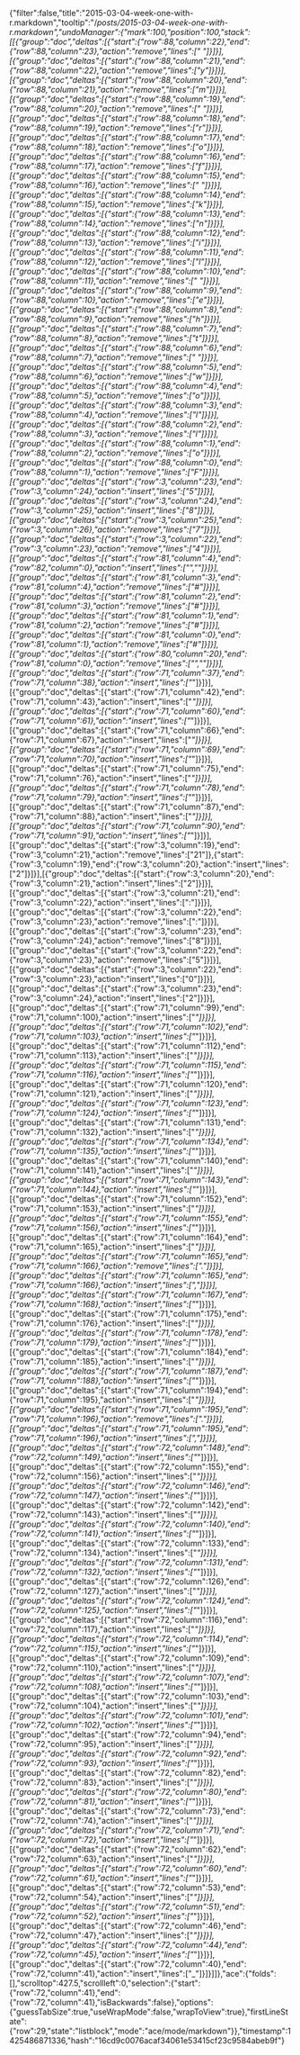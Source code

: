 {"filter":false,"title":"2015-03-04-week-one-with-r.markdown","tooltip":"/_posts/2015-03-04-week-one-with-r.markdown","undoManager":{"mark":100,"position":100,"stack":[[{"group":"doc","deltas":[{"start":{"row":88,"column":22},"end":{"row":88,"column":23},"action":"remove","lines":[" "]}]}],[{"group":"doc","deltas":[{"start":{"row":88,"column":21},"end":{"row":88,"column":22},"action":"remove","lines":["y"]}]}],[{"group":"doc","deltas":[{"start":{"row":88,"column":20},"end":{"row":88,"column":21},"action":"remove","lines":["m"]}]}],[{"group":"doc","deltas":[{"start":{"row":88,"column":19},"end":{"row":88,"column":20},"action":"remove","lines":[" "]}]}],[{"group":"doc","deltas":[{"start":{"row":88,"column":18},"end":{"row":88,"column":19},"action":"remove","lines":["r"]}]}],[{"group":"doc","deltas":[{"start":{"row":88,"column":17},"end":{"row":88,"column":18},"action":"remove","lines":["o"]}]}],[{"group":"doc","deltas":[{"start":{"row":88,"column":16},"end":{"row":88,"column":17},"action":"remove","lines":["f"]}]}],[{"group":"doc","deltas":[{"start":{"row":88,"column":15},"end":{"row":88,"column":16},"action":"remove","lines":[" "]}]}],[{"group":"doc","deltas":[{"start":{"row":88,"column":14},"end":{"row":88,"column":15},"action":"remove","lines":["k"]}]}],[{"group":"doc","deltas":[{"start":{"row":88,"column":13},"end":{"row":88,"column":14},"action":"remove","lines":["n"]}]}],[{"group":"doc","deltas":[{"start":{"row":88,"column":12},"end":{"row":88,"column":13},"action":"remove","lines":["i"]}]}],[{"group":"doc","deltas":[{"start":{"row":88,"column":11},"end":{"row":88,"column":12},"action":"remove","lines":["l"]}]}],[{"group":"doc","deltas":[{"start":{"row":88,"column":10},"end":{"row":88,"column":11},"action":"remove","lines":[" "]}]}],[{"group":"doc","deltas":[{"start":{"row":88,"column":9},"end":{"row":88,"column":10},"action":"remove","lines":["e"]}]}],[{"group":"doc","deltas":[{"start":{"row":88,"column":8},"end":{"row":88,"column":9},"action":"remove","lines":["h"]}]}],[{"group":"doc","deltas":[{"start":{"row":88,"column":7},"end":{"row":88,"column":8},"action":"remove","lines":["t"]}]}],[{"group":"doc","deltas":[{"start":{"row":88,"column":6},"end":{"row":88,"column":7},"action":"remove","lines":[" "]}]}],[{"group":"doc","deltas":[{"start":{"row":88,"column":5},"end":{"row":88,"column":6},"action":"remove","lines":["w"]}]}],[{"group":"doc","deltas":[{"start":{"row":88,"column":4},"end":{"row":88,"column":5},"action":"remove","lines":["o"]}]}],[{"group":"doc","deltas":[{"start":{"row":88,"column":3},"end":{"row":88,"column":4},"action":"remove","lines":["l"]}]}],[{"group":"doc","deltas":[{"start":{"row":88,"column":2},"end":{"row":88,"column":3},"action":"remove","lines":["l"]}]}],[{"group":"doc","deltas":[{"start":{"row":88,"column":1},"end":{"row":88,"column":2},"action":"remove","lines":["o"]}]}],[{"group":"doc","deltas":[{"start":{"row":88,"column":0},"end":{"row":88,"column":1},"action":"remove","lines":["F"]}]}],[{"group":"doc","deltas":[{"start":{"row":3,"column":23},"end":{"row":3,"column":24},"action":"insert","lines":["5"]}]}],[{"group":"doc","deltas":[{"start":{"row":3,"column":24},"end":{"row":3,"column":25},"action":"insert","lines":["8"]}]}],[{"group":"doc","deltas":[{"start":{"row":3,"column":25},"end":{"row":3,"column":26},"action":"remove","lines":["7"]}]}],[{"group":"doc","deltas":[{"start":{"row":3,"column":22},"end":{"row":3,"column":23},"action":"remove","lines":["4"]}]}],[{"group":"doc","deltas":[{"start":{"row":81,"column":4},"end":{"row":82,"column":0},"action":"insert","lines":["",""]}]}],[{"group":"doc","deltas":[{"start":{"row":81,"column":3},"end":{"row":81,"column":4},"action":"remove","lines":["#"]}]}],[{"group":"doc","deltas":[{"start":{"row":81,"column":2},"end":{"row":81,"column":3},"action":"remove","lines":["#"]}]}],[{"group":"doc","deltas":[{"start":{"row":81,"column":1},"end":{"row":81,"column":2},"action":"remove","lines":["#"]}]}],[{"group":"doc","deltas":[{"start":{"row":81,"column":0},"end":{"row":81,"column":1},"action":"remove","lines":["#"]}]}],[{"group":"doc","deltas":[{"start":{"row":80,"column":20},"end":{"row":81,"column":0},"action":"remove","lines":["",""]}]}],[{"group":"doc","deltas":[{"start":{"row":71,"column":37},"end":{"row":71,"column":38},"action":"insert","lines":["_"]}]}],[{"group":"doc","deltas":[{"start":{"row":71,"column":42},"end":{"row":71,"column":43},"action":"insert","lines":["_"]}]}],[{"group":"doc","deltas":[{"start":{"row":71,"column":60},"end":{"row":71,"column":61},"action":"insert","lines":["_"]}]}],[{"group":"doc","deltas":[{"start":{"row":71,"column":66},"end":{"row":71,"column":67},"action":"insert","lines":["_"]}]}],[{"group":"doc","deltas":[{"start":{"row":71,"column":69},"end":{"row":71,"column":70},"action":"insert","lines":["_"]}]}],[{"group":"doc","deltas":[{"start":{"row":71,"column":75},"end":{"row":71,"column":76},"action":"insert","lines":["_"]}]}],[{"group":"doc","deltas":[{"start":{"row":71,"column":78},"end":{"row":71,"column":79},"action":"insert","lines":["_"]}]}],[{"group":"doc","deltas":[{"start":{"row":71,"column":87},"end":{"row":71,"column":88},"action":"insert","lines":["_"]}]}],[{"group":"doc","deltas":[{"start":{"row":71,"column":90},"end":{"row":71,"column":91},"action":"insert","lines":["_"]}]}],[{"group":"doc","deltas":[{"start":{"row":3,"column":19},"end":{"row":3,"column":21},"action":"remove","lines":["21"]},{"start":{"row":3,"column":19},"end":{"row":3,"column":20},"action":"insert","lines":["2"]}]}],[{"group":"doc","deltas":[{"start":{"row":3,"column":20},"end":{"row":3,"column":21},"action":"insert","lines":["2"]}]}],[{"group":"doc","deltas":[{"start":{"row":3,"column":21},"end":{"row":3,"column":22},"action":"insert","lines":[":"]}]}],[{"group":"doc","deltas":[{"start":{"row":3,"column":22},"end":{"row":3,"column":23},"action":"remove","lines":[":"]}]}],[{"group":"doc","deltas":[{"start":{"row":3,"column":23},"end":{"row":3,"column":24},"action":"remove","lines":["8"]}]}],[{"group":"doc","deltas":[{"start":{"row":3,"column":22},"end":{"row":3,"column":23},"action":"remove","lines":["5"]}]}],[{"group":"doc","deltas":[{"start":{"row":3,"column":22},"end":{"row":3,"column":23},"action":"insert","lines":["0"]}]}],[{"group":"doc","deltas":[{"start":{"row":3,"column":23},"end":{"row":3,"column":24},"action":"insert","lines":["2"]}]}],[{"group":"doc","deltas":[{"start":{"row":71,"column":99},"end":{"row":71,"column":100},"action":"insert","lines":["_"]}]}],[{"group":"doc","deltas":[{"start":{"row":71,"column":102},"end":{"row":71,"column":103},"action":"insert","lines":["_"]}]}],[{"group":"doc","deltas":[{"start":{"row":71,"column":112},"end":{"row":71,"column":113},"action":"insert","lines":["_"]}]}],[{"group":"doc","deltas":[{"start":{"row":71,"column":115},"end":{"row":71,"column":116},"action":"insert","lines":["_"]}]}],[{"group":"doc","deltas":[{"start":{"row":71,"column":120},"end":{"row":71,"column":121},"action":"insert","lines":["_"]}]}],[{"group":"doc","deltas":[{"start":{"row":71,"column":123},"end":{"row":71,"column":124},"action":"insert","lines":["_"]}]}],[{"group":"doc","deltas":[{"start":{"row":71,"column":131},"end":{"row":71,"column":132},"action":"insert","lines":["_"]}]}],[{"group":"doc","deltas":[{"start":{"row":71,"column":134},"end":{"row":71,"column":135},"action":"insert","lines":["_"]}]}],[{"group":"doc","deltas":[{"start":{"row":71,"column":140},"end":{"row":71,"column":141},"action":"insert","lines":["_"]}]}],[{"group":"doc","deltas":[{"start":{"row":71,"column":143},"end":{"row":71,"column":144},"action":"insert","lines":["_"]}]}],[{"group":"doc","deltas":[{"start":{"row":71,"column":152},"end":{"row":71,"column":153},"action":"insert","lines":["_"]}]}],[{"group":"doc","deltas":[{"start":{"row":71,"column":155},"end":{"row":71,"column":156},"action":"insert","lines":["_"]}]}],[{"group":"doc","deltas":[{"start":{"row":71,"column":164},"end":{"row":71,"column":165},"action":"insert","lines":["_"]}]}],[{"group":"doc","deltas":[{"start":{"row":71,"column":165},"end":{"row":71,"column":166},"action":"remove","lines":["."]}]}],[{"group":"doc","deltas":[{"start":{"row":71,"column":165},"end":{"row":71,"column":166},"action":"insert","lines":[","]}]}],[{"group":"doc","deltas":[{"start":{"row":71,"column":167},"end":{"row":71,"column":168},"action":"insert","lines":["_"]}]}],[{"group":"doc","deltas":[{"start":{"row":71,"column":175},"end":{"row":71,"column":176},"action":"insert","lines":["_"]}]}],[{"group":"doc","deltas":[{"start":{"row":71,"column":178},"end":{"row":71,"column":179},"action":"insert","lines":["_"]}]}],[{"group":"doc","deltas":[{"start":{"row":71,"column":184},"end":{"row":71,"column":185},"action":"insert","lines":["_"]}]}],[{"group":"doc","deltas":[{"start":{"row":71,"column":187},"end":{"row":71,"column":188},"action":"insert","lines":["_"]}]}],[{"group":"doc","deltas":[{"start":{"row":71,"column":194},"end":{"row":71,"column":195},"action":"insert","lines":["_"]}]}],[{"group":"doc","deltas":[{"start":{"row":71,"column":195},"end":{"row":71,"column":196},"action":"remove","lines":["."]}]}],[{"group":"doc","deltas":[{"start":{"row":71,"column":195},"end":{"row":71,"column":196},"action":"insert","lines":[","]}]}],[{"group":"doc","deltas":[{"start":{"row":72,"column":148},"end":{"row":72,"column":149},"action":"insert","lines":["_"]}]}],[{"group":"doc","deltas":[{"start":{"row":72,"column":155},"end":{"row":72,"column":156},"action":"insert","lines":["_"]}]}],[{"group":"doc","deltas":[{"start":{"row":72,"column":146},"end":{"row":72,"column":147},"action":"insert","lines":["_"]}]}],[{"group":"doc","deltas":[{"start":{"row":72,"column":142},"end":{"row":72,"column":143},"action":"insert","lines":["_"]}]}],[{"group":"doc","deltas":[{"start":{"row":72,"column":140},"end":{"row":72,"column":141},"action":"insert","lines":["_"]}]}],[{"group":"doc","deltas":[{"start":{"row":72,"column":133},"end":{"row":72,"column":134},"action":"insert","lines":["_"]}]}],[{"group":"doc","deltas":[{"start":{"row":72,"column":131},"end":{"row":72,"column":132},"action":"insert","lines":["_"]}]}],[{"group":"doc","deltas":[{"start":{"row":72,"column":126},"end":{"row":72,"column":127},"action":"insert","lines":["_"]}]}],[{"group":"doc","deltas":[{"start":{"row":72,"column":124},"end":{"row":72,"column":125},"action":"insert","lines":["_"]}]}],[{"group":"doc","deltas":[{"start":{"row":72,"column":116},"end":{"row":72,"column":117},"action":"insert","lines":["_"]}]}],[{"group":"doc","deltas":[{"start":{"row":72,"column":114},"end":{"row":72,"column":115},"action":"insert","lines":["_"]}]}],[{"group":"doc","deltas":[{"start":{"row":72,"column":109},"end":{"row":72,"column":110},"action":"insert","lines":["_"]}]}],[{"group":"doc","deltas":[{"start":{"row":72,"column":107},"end":{"row":72,"column":108},"action":"insert","lines":["_"]}]}],[{"group":"doc","deltas":[{"start":{"row":72,"column":103},"end":{"row":72,"column":104},"action":"insert","lines":["_"]}]}],[{"group":"doc","deltas":[{"start":{"row":72,"column":101},"end":{"row":72,"column":102},"action":"insert","lines":["_"]}]}],[{"group":"doc","deltas":[{"start":{"row":72,"column":94},"end":{"row":72,"column":95},"action":"insert","lines":["_"]}]}],[{"group":"doc","deltas":[{"start":{"row":72,"column":92},"end":{"row":72,"column":93},"action":"insert","lines":["_"]}]}],[{"group":"doc","deltas":[{"start":{"row":72,"column":82},"end":{"row":72,"column":83},"action":"insert","lines":["_"]}]}],[{"group":"doc","deltas":[{"start":{"row":72,"column":80},"end":{"row":72,"column":81},"action":"insert","lines":["_"]}]}],[{"group":"doc","deltas":[{"start":{"row":72,"column":73},"end":{"row":72,"column":74},"action":"insert","lines":["_"]}]}],[{"group":"doc","deltas":[{"start":{"row":72,"column":71},"end":{"row":72,"column":72},"action":"insert","lines":["_"]}]}],[{"group":"doc","deltas":[{"start":{"row":72,"column":62},"end":{"row":72,"column":63},"action":"insert","lines":["_"]}]}],[{"group":"doc","deltas":[{"start":{"row":72,"column":60},"end":{"row":72,"column":61},"action":"insert","lines":["_"]}]}],[{"group":"doc","deltas":[{"start":{"row":72,"column":53},"end":{"row":72,"column":54},"action":"insert","lines":["_"]}]}],[{"group":"doc","deltas":[{"start":{"row":72,"column":51},"end":{"row":72,"column":52},"action":"insert","lines":["_"]}]}],[{"group":"doc","deltas":[{"start":{"row":72,"column":46},"end":{"row":72,"column":47},"action":"insert","lines":["_"]}]}],[{"group":"doc","deltas":[{"start":{"row":72,"column":44},"end":{"row":72,"column":45},"action":"insert","lines":["_"]}]}],[{"group":"doc","deltas":[{"start":{"row":72,"column":40},"end":{"row":72,"column":41},"action":"insert","lines":["_"]}]}]]},"ace":{"folds":[],"scrolltop":427.5,"scrollleft":0,"selection":{"start":{"row":72,"column":41},"end":{"row":72,"column":41},"isBackwards":false},"options":{"guessTabSize":true,"useWrapMode":false,"wrapToView":true},"firstLineState":{"row":29,"state":"listblock","mode":"ace/mode/markdown"}},"timestamp":1425486871336,"hash":"16cd9c0076acaf34061e53415cf23c9584abeb9f"}